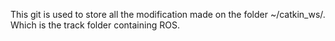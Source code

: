 This git is used to store all the modification made on the folder ~/catkin_ws/.
Which is the track folder containing ROS. 
